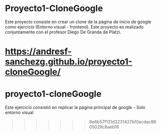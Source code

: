 # Proyecto1-CloneGoogle
Este proyecto consiste en crear un clone de la página de inicio de google como ejercicio (Entorno visual - frontend). Este proyecto es realizado conjuntamente con el profesor Diego De Granda de Platzi.

https://andresf-sanchezg.github.io/proyecto1-cloneGoogle/
=======
# proyecto1-cloneGoogle
Este ejercicio consistió en replicar la página principal de google - Solo entorno visual
>>>>>>> 9e6b57f131d3231427bf0acdac9605029c8aeb16
